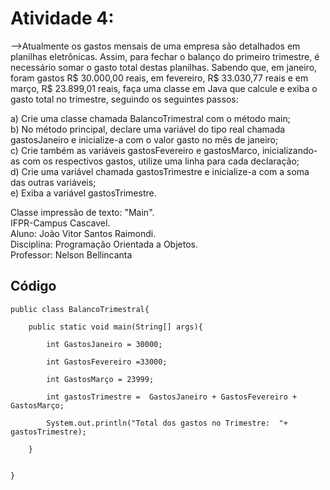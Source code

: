 # Atividade 4:

-->Atualmente os gastos mensais de uma empresa são detalhados em planilhas eletrônicas. Assim, para fechar o balanço do
primeiro trimestre, é necessário somar o gasto total destas planilhas. Sabendo que, em janeiro, foram gastos R$ 30.000,00 reais, em fevereiro, R$ 33.030,77 reais e em março, R$ 23.899,01 reais, faça uma classe em Java que calcule e exiba o gasto total no trimestre, seguindo os seguintes passos:

a) Crie uma classe chamada BalancoTrimestral com o método main;     
b) No método principal, declare uma variável do tipo real chamada gastosJaneiro e inicialize-a com o valor gasto no mês de janeiro;    
c) Crie também as variáveis gastosFevereiro e gastosMarco, inicializando-as com os respectivos gastos, utilize uma linha para cada declaração;     
d) Crie uma variável chamada gastosTrimestre e inicialize-a com a soma das outras variáveis;     
e) Exiba a variável gastosTrimestre.     

Classe impressão de texto: "Main".     
IFPR-Campus Cascavel.     
Aluno: João Vitor Santos Raimondi.     
Disciplina: Programação Orientada a Objetos.     
Professor: Nelson Bellincanta     


## Código
```
public class BalancoTrimestral{
   
    public static void main(String[] args){

        int GastosJaneiro = 30000;
       
        int GastosFevereiro =33000;
        
        int GastosMarço = 23999;

        int gastosTrimestre =  GastosJaneiro + GastosFevereiro + GastosMarço;

        System.out.println("Total dos gastos no Trimestre:  "+ gastosTrimestre);

    }


}
```

